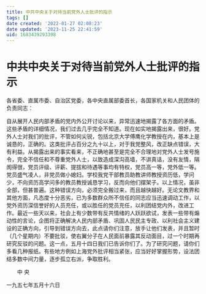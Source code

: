 ```yaml
---
title: 中共中央关于对待当前党外人士批评的指示
tags: []
date created: '2022-01-27 02:08:23'
date updated: '2023-11-25 22:41:59'
uid: 1683439293398
---
```


# 中共中央关于对待当前党外人士批评的指示

各省委、直属市委、自治区党委，各中央直属部委首长，各国家机关和人民团体的负责同志：

自从展开人民内部矛盾的党内外公开讨论以来，异常迅速地揭露了各方面的矛盾。这些矛盾的详细情况，我们过去几乎完全不知道。现在如实地揭露出来，很好。党外人士对我们的批评，不管如何尖锐，包括北京大学傅鹰化学教授在内，基本上是诚恳的，正确的。这类批评占百分之九十以上，对于我党整风，改正缺点错误，大有利益。从揭露出来的事实看来，不正确地甚至是完全不合理地对党外人士发号施令，完全不信任和不尊重党外人士，以致造成深沟高墙，不讲真话，没有友情，隔阂得很，党员评级、评薪、提拔和待遇等事均有特权，党员高一等，党外低一等。党员盛气凌人，非党员做小媳妇。学校我党干部教员助教讲师教授资历低，学问少，不向资历高学问多的教员教授诚恳学习，反而向他们摆架子。以上情况，虽非全部，但甚普遍。这种错误方向，必须完全搬过来，而且越快越好。无论文教界和其他方面，凡态度十分恶劣，已为多数群众所不信任的同志应当迅速调动工作，以党外资历深信誉好的人员充任，或以胜任的党员充任，以利团结党内外，改进工作。最近一些天以来，社会上有少数带有反共情绪的人跃跃欲试，发表一些带有煽动性的言论，企图将正确解决人民内部矛盾、巩固人民民主专政、以利社会主义建设的正确方向，引导到错误方向去，此点请你们注意，放手让他们发表，并且暂时（几个星期内）不要批驳，使右翼分子在人民面前暴露其反动面目，过一个时期再研究反驳的问题。这一点，五月十四日我们已告诉你们了。为了研究问题，请你们多看几种报纸。有些地方例如上海党外批评相当紧张，应当好好掌握形势，设法团结多数中间力量，逐步孤立右派，争取胜利。

　　中 央

一九五七年五月十六日
